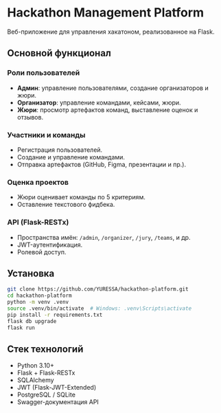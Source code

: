 # Hackathon Management Platform

Веб-приложение для управления хакатоном, реализованное на Flask.

## Основной функционал

### Роли пользователей
- **Админ**: управление пользователями, создание организаторов и жюри.
- **Организатор**: управление командами, кейсами, жюри.
- **Жюри**: просмотр артефактов команд, выставление оценок и отзывов.

### Участники и команды
- Регистрация пользователей.
- Создание и управление командами.
- Отправка артефактов (GitHub, Figma, презентации и пр.).

### Оценка проектов
- Жюри оценивает команды по 5 критериям.
- Оставление текстового фидбека.

### API (Flask-RESTx)
- Пространства имён: `/admin`, `/organizer`, `/jury`, `/teams`, и др.
- JWT-аутентификация.
- Ролевой доступ.

## Установка

```bash
git clone https://github.com/YURESSA/hackathon-platform.git
cd hackathon-platform
python -m venv .venv
source .venv/bin/activate  # Windows: .venv\Scripts\activate
pip install -r requirements.txt
flask db upgrade
flask run
```

## Стек технологий

- Python 3.10+
- Flask + Flask-RESTx
- SQLAlchemy
- JWT (Flask-JWT-Extended)
- PostgreSQL / SQLite
- Swagger-документация API
